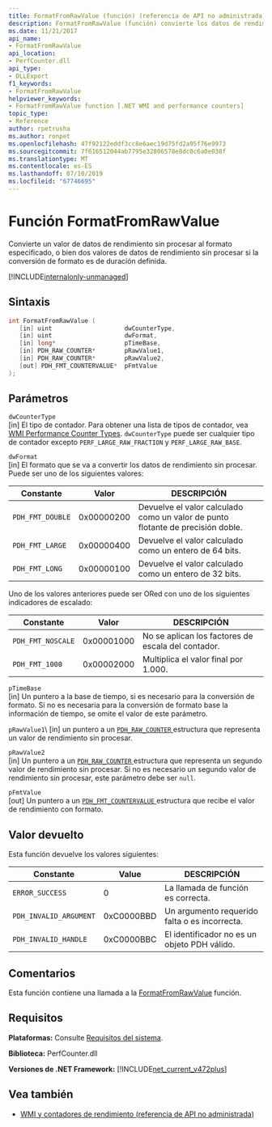```yaml
---
title: FormatFromRawValue (función) (referencia de API no administrada)
description: FormatFromRawValue (función) convierte los datos de rendimiento sin procesar en un formato especificado.
ms.date: 11/21/2017
api_name:
- FormatFromRawValue
api_location:
- PerfCounter.dll
api_type:
- DLLExport
f1_keywords:
- FormatFromRawValue
helpviewer_keywords:
- FormatFromRawValue function [.NET WMI and performance counters]
topic_type:
- Reference
author: rpetrusha
ms.author: ronpet
ms.openlocfilehash: 47f92122eddf3cc8e6aec19d75fd2a95f76e9973
ms.sourcegitcommit: 7f616512044ab7795e32806578e8dc0c6a0e038f
ms.translationtype: MT
ms.contentlocale: es-ES
ms.lasthandoff: 07/10/2019
ms.locfileid: "67746695"
---
```

# <a name="formatfromrawvalue-function"></a>Función FormatFromRawValue
Convierte un valor de datos de rendimiento sin procesar al formato especificado, o bien dos valores de datos de rendimiento sin procesar si la conversión de formato es de duración definida. 

[!INCLUDE[internalonly-unmanaged](../../../../includes/internalonly-unmanaged.md)]

## <a name="syntax"></a>Sintaxis

```cpp
int FormatFromRawValue (
   [in] uint                    dwCounterType, 
   [in] uint                    dwFormat, 
   [in] long*                   pTimeBase,
   [in] PDH_RAW_COUNTER*        pRawValue1,
   [in] PDH_RAW_COUNTER*        pRawValue2,
   [out] PDH_FMT_COUNTERVALUE*  pFmtValue
); 
```

## <a name="parameters"></a>Parámetros

`dwCounterType`\
[in] El tipo de contador. Para obtener una lista de tipos de contador, vea [WMI Performance Counter Types](/windows/desktop/WmiSdk/wmi-performance-counter-types). `dwCounterType` puede ser cualquier tipo de contador excepto `PERF_LARGE_RAW_FRACTION` y `PERF_LARGE_RAW_BASE`. 

`dwFormat`\
[in] El formato que se va a convertir los datos de rendimiento sin procesar. Puede ser uno de los siguientes valores:

|Constante  |Valor  |DESCRIPCIÓN |
|---------|---------|---------|
| `PDH_FMT_DOUBLE` |0x00000200 | Devuelve el valor calculado como un valor de punto flotante de precisión doble. | 
| `PDH_FMT_LARGE` | 0x00000400 | Devuelve el valor calculado como un entero de 64 bits. |
| `PDH_FMT_LONG` | 0x00000100 | Devuelve el valor calculado como un entero de 32 bits. |

Uno de los valores anteriores puede ser ORed con uno de los siguientes indicadores de escalado:

|Constante  |Valor  |DESCRIPCIÓN |
|---------|---------|---------|
| `PDH_FMT_NOSCALE` | 0x00001000 | No se aplican los factores de escala del contador. |
| `PDH_FMT_1000` | 0x00002000 | Multiplica el valor final por 1.000. | 

`pTimeBase`\
[in] Un puntero a la base de tiempo, si es necesario para la conversión de formato. Si no es necesaria para la conversión de formato base la información de tiempo, se omite el valor de este parámetro.

`pRawValue1`\ [in] un puntero a un [ `PDH_RAW_COUNTER` ](/windows/desktop/api/pdh/ns-pdh-_pdh_raw_counter) estructura que representa un valor de rendimiento sin procesar.

`pRawValue2`\
[in] Un puntero a un [ `PDH_RAW_COUNTER` ](/windows/desktop/api/pdh/ns-pdh-_pdh_raw_counter) estructura que representa un segundo valor de rendimiento sin procesar. Si no es necesario un segundo valor de rendimiento sin procesar, este parámetro debe ser `null`.

`pFmtValue`\
[out] Un puntero a un [ `PDH_FMT_COUNTERVALUE` ](/windows/desktop/api/pdh/ns-pdh-_pdh_fmt_countervalue) estructura que recibe el valor de rendimiento con formato.

## <a name="return-value"></a>Valor devuelto

Esta función devuelve los valores siguientes:

|Constante  |Value  |DESCRIPCIÓN  |
|---------|---------|---------|
| `ERROR_SUCCESS` | 0 | La llamada de función es correcta. |
| `PDH_INVALID_ARGUMENT` | 0xC0000BBD | Un argumento requerido falta o es incorrecta. | 
| `PDH_INVALID_HANDLE` | 0xC0000BBC | El identificador no es un objeto PDH válido. |

## <a name="remarks"></a>Comentarios

Esta función contiene una llamada a la [FormatFromRawValue](https://docs.microsoft.com/previous-versions/ms231047(v=vs.85)) función.

## <a name="requirements"></a>Requisitos

 **Plataformas:** Consulte [Requisitos del sistema](../../../../docs/framework/get-started/system-requirements.md).

 **Biblioteca:** PerfCounter.dll

 **Versiones de .NET Framework:** [!INCLUDE[net_current_v472plus](../../../../includes/net-current-v472plus.md)]

## <a name="see-also"></a>Vea también

- [WMI y contadores de rendimiento (referencia de API no administrada)](index.md)
